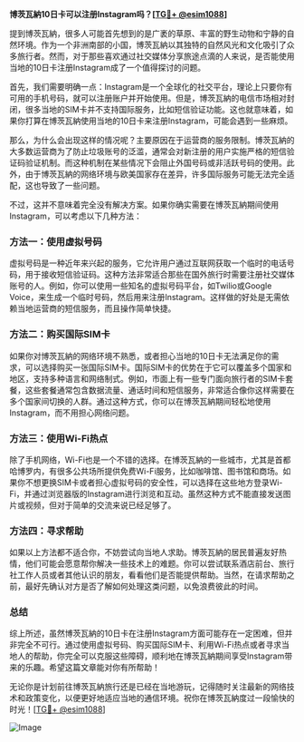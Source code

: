 **博茨瓦納10日卡可以注册Instagram吗？[[TG💪+ @esim1088](https://t.me/s/esim1088)]**

提到博茨瓦納，很多人可能首先想到的是广袤的草原、丰富的野生动物和宁静的自然环境。作为一个非洲南部的小国，博茨瓦納以其独特的自然风光和文化吸引了众多旅行者。然而，对于那些喜欢通过社交媒体分享旅途点滴的人来说，是否能使用当地的10日卡注册Instagram成了一个值得探讨的问题。

首先，我们需要明确一点：Instagram是一个全球化的社交平台，理论上只要你有可用的手机号码，就可以注册账户并开始使用。但是，博茨瓦納的电信市场相对封闭，很多当地的SIM卡并不支持国际服务，比如短信验证功能。这也就意味着，如果你打算在博茨瓦納使用当地的10日卡来注册Instagram，可能会遇到一些麻烦。

那么，为什么会出现这样的情况呢？主要原因在于运营商的服务限制。博茨瓦納的大多数运营商为了防止垃圾账号的泛滥，通常会对新注册的用户实施严格的短信验证码验证机制。而这种机制在某些情况下会阻止外国号码或非活跃号码的使用。此外，由于博茨瓦納的网络环境与欧美国家存在差异，许多国际服务可能无法完全适配，这也导致了一些问题。

不过，这并不意味着完全没有解决方案。如果你确实需要在博茨瓦納期间使用Instagram，可以考虑以下几种方法：

### 方法一：使用虚拟号码

虚拟号码是一种近年来兴起的服务，它允许用户通过互联网获取一个临时的电话号码，用于接收短信验证码。这种方法非常适合那些在国外旅行时需要注册社交媒体账号的人。例如，你可以使用一些知名的虚拟号码平台，如Twilio或Google Voice，来生成一个临时号码，然后用来注册Instagram。这样做的好处是无需依赖当地运营商的短信服务，而且操作简单快捷。

### 方法二：购买国际SIM卡

如果你对博茨瓦納的网络环境不熟悉，或者担心当地的10日卡无法满足你的需求，可以选择购买一张国际SIM卡。国际SIM卡的优势在于它可以覆盖多个国家和地区，支持多种语言和网络制式。例如，市面上有一些专门面向旅行者的SIM卡套餐，这些套餐通常包含数据流量、通话时间和短信服务，非常适合像你这样需要在多个国家间切换的人群。通过这种方式，你可以在博茨瓦納期间轻松地使用Instagram，而不用担心网络问题。

### 方法三：使用Wi-Fi热点

除了手机网络，Wi-Fi也是一个不错的选择。在博茨瓦納的一些城市，尤其是首都哈博罗内，有很多公共场所提供免费Wi-Fi服务，比如咖啡馆、图书馆和商场。如果你不想更换SIM卡或者担心虚拟号码的安全性，可以选择在这些地方登录Wi-Fi，并通过浏览器版的Instagram进行浏览和互动。虽然这种方式不能直接发送图片或视频，但对于简单的交流来说已经足够了。

### 方法四：寻求帮助

如果以上方法都不适合你，不妨尝试向当地人求助。博茨瓦納的居民普遍友好热情，他们可能会愿意帮你解决一些技术上的难题。你可以尝试联系酒店前台、旅行社工作人员或者其他认识的朋友，看看他们是否能提供帮助。当然，在请求帮助之前，最好先确认对方是否了解如何处理这类问题，以免浪费彼此的时间。

### 总结

综上所述，虽然博茨瓦納的10日卡在注册Instagram方面可能存在一定困难，但并非完全不可行。通过使用虚拟号码、购买国际SIM卡、利用Wi-Fi热点或者寻求当地人的帮助，你完全可以克服这些障碍，顺利地在博茨瓦納期间享受Instagram带来的乐趣。希望这篇文章能对你有所帮助！

无论你是计划前往博茨瓦納旅行还是已经在当地游玩，记得随时关注最新的网络技术和政策变化，以便更好地适应当地的通信环境。祝你在博茨瓦納度过一段愉快的时光！[[TG💪+ @esim1088](https://t.me/s/esim1088)]

![Image](https://i.postimg.cc/4NQfJmqS/Snipaste-2025-05-13-00-14-12.png)